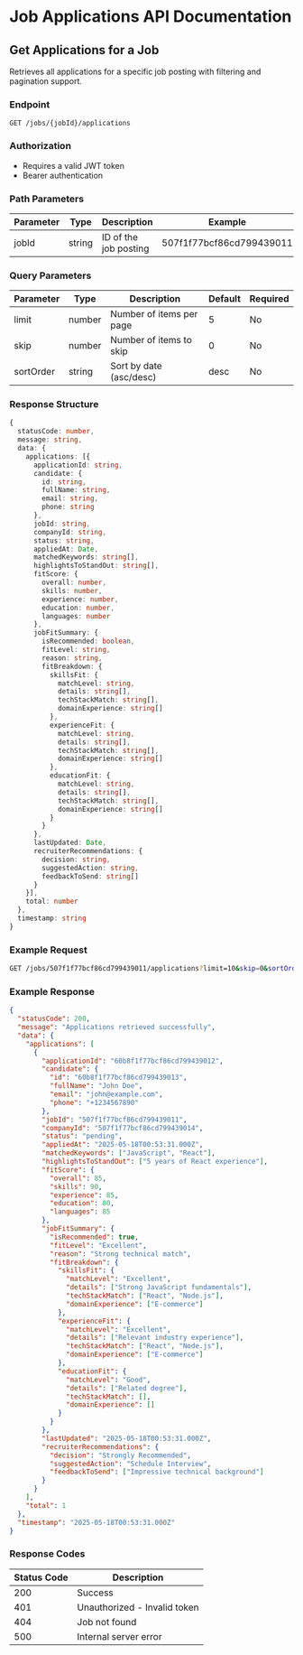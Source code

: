 # Job Applications API Documentation

## Get Applications for a Job

Retrieves all applications for a specific job posting with filtering and pagination support.

### Endpoint

```
GET /jobs/{jobId}/applications
```

### Authorization

- Requires a valid JWT token
- Bearer authentication

### Path Parameters

| Parameter | Type   | Description           | Example                  |
|-----------|--------|-----------------------|--------------------------|
| jobId     | string | ID of the job posting | 507f1f77bcf86cd799439011|

### Query Parameters

| Parameter  | Type    | Description                    | Default | Required |
|------------|---------|--------------------------------|---------|----------|
| limit      | number  | Number of items per page       | 5       | No       |
| skip       | number  | Number of items to skip        | 0       | No       |
| sortOrder  | string  | Sort by date (asc/desc)        | desc    | No       |

### Response Structure

```typescript
{
  statusCode: number,
  message: string,
  data: {
    applications: [{
      applicationId: string,
      candidate: {
        id: string,
        fullName: string,
        email: string,
        phone: string
      },
      jobId: string,
      companyId: string,
      status: string,
      appliedAt: Date,
      matchedKeywords: string[],
      highlightsToStandOut: string[],
      fitScore: {
        overall: number,
        skills: number,
        experience: number,
        education: number,
        languages: number
      },
      jobFitSummary: {
        isRecommended: boolean,
        fitLevel: string,
        reason: string,
        fitBreakdown: {
          skillsFit: {
            matchLevel: string,
            details: string[],
            techStackMatch: string[],
            domainExperience: string[]
          },
          experienceFit: {
            matchLevel: string,
            details: string[],
            techStackMatch: string[],
            domainExperience: string[]
          },
          educationFit: {
            matchLevel: string,
            details: string[],
            techStackMatch: string[],
            domainExperience: string[]
          }
        }
      },
      lastUpdated: Date,
      recruiterRecommendations: {
        decision: string,
        suggestedAction: string,
        feedbackToSend: string[]
      }
    }],
    total: number
  },
  timestamp: string
}
```

### Example Request

```bash
GET /jobs/507f1f77bcf86cd799439011/applications?limit=10&skip=0&sortOrder=desc
```

### Example Response

```json
{
  "statusCode": 200,
  "message": "Applications retrieved successfully",
  "data": {
    "applications": [
      {
        "applicationId": "60b8f1f77bcf86cd799439012",
        "candidate": {
          "id": "60b8f1f77bcf86cd799439013",
          "fullName": "John Doe",
          "email": "john@example.com",
          "phone": "+1234567890"
        },
        "jobId": "507f1f77bcf86cd799439011",
        "companyId": "507f1f77bcf86cd799439014",
        "status": "pending",
        "appliedAt": "2025-05-18T00:53:31.000Z",
        "matchedKeywords": ["JavaScript", "React"],
        "highlightsToStandOut": ["5 years of React experience"],
        "fitScore": {
          "overall": 85,
          "skills": 90,
          "experience": 85,
          "education": 80,
          "languages": 85
        },
        "jobFitSummary": {
          "isRecommended": true,
          "fitLevel": "Excellent",
          "reason": "Strong technical match",
          "fitBreakdown": {
            "skillsFit": {
              "matchLevel": "Excellent",
              "details": ["Strong JavaScript fundamentals"],
              "techStackMatch": ["React", "Node.js"],
              "domainExperience": ["E-commerce"]
            },
            "experienceFit": {
              "matchLevel": "Excellent",
              "details": ["Relevant industry experience"],
              "techStackMatch": ["React", "Node.js"],
              "domainExperience": ["E-commerce"]
            },
            "educationFit": {
              "matchLevel": "Good",
              "details": ["Related degree"],
              "techStackMatch": [],
              "domainExperience": []
            }
          }
        },
        "lastUpdated": "2025-05-18T00:53:31.000Z",
        "recruiterRecommendations": {
          "decision": "Strongly Recommended",
          "suggestedAction": "Schedule Interview",
          "feedbackToSend": ["Impressive technical background"]
        }
      }
    ],
    "total": 1
  },
  "timestamp": "2025-05-18T00:53:31.000Z"
}
```

### Response Codes

| Status Code | Description                   |
|-------------|-------------------------------|
| 200         | Success                      |
| 401         | Unauthorized - Invalid token  |
| 404         | Job not found                |
| 500         | Internal server error        |